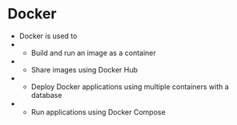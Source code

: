 # Docker
- Docker is used to 
- - Build and run an image as a container
- - Share images using Docker Hub
- - Deploy Docker applications using multiple containers with a database
- - Run applications using Docker Compose
